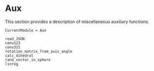 # Aux

This section provides a description of miscellaneous auxiliary functions.
```@meta
CurrentModule = Aux
```

```@docs
read_JSON
conv123
conv321
rotation_matrix_from_axis_angle
calc_dihedral
rand_vector_in_sphere
linreg
```